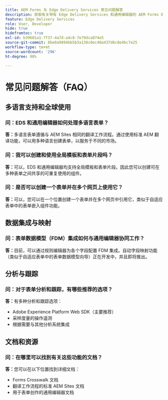```yaml
---
title: AEM Forms 与 Edge Delivery Services 常见问题解答
description: 获取有关带有 Edge Delivery Services 和通用编辑器的 AEM Forms 的常见问题的答案。了解多语言表单、全局模板、表单片段、分析和数据集成功能。
feature: Edge Delivery Services
role: User, Developer
hide: true
hidefromtoc: true
exl-id: b39601a1-7f37-4a7d-a4c8-7e79dca074e5
source-git-commit: 8be0a9894bb5b3a138c0ec40a437d6c8e4bc7e25
workflow-type: tm+mt
source-wordcount: '296'
ht-degree: 98%

---
```


# 常见问题解答（FAQ）


## 多语言支持和全球使用

### 问：EDS 和通用编辑器如何处理多语言表单？

**答：**&#x200B;多语言表单遵循与 AEM Sites 相同的翻译工作流程。通过使用标准 AEM 翻译功能，可以用多种语言创建表单，以服务于不同的市场。

### 问：我可以创建和使用全局模板和表单片段吗？

**答：**&#x200B;可以，EDS 和通用编辑器均支持全局模板和表单片段。因此您可以创建可在多种表单之间共享的可重复使用的组件。

### 问：是否可以创建一个表单并在多个网页上使用它？

**答：**&#x200B;可以，您可以在一个位置创建一个表单并在多个网页中引用它，类似于自适应表单中的表单嵌入组件功能。

## 数据集成与映射

### 问：表单数据模型（FDM）集成如何与通用编辑器协同工作？

**答：**&#x200B;目前，可以通过规则编辑器为各个字段配置 FDM 集成。自动字段映射功能（类似于自适应表单中的表单数据模型向导）正在开发中，并且即将推出。

## 分析与跟踪

### 问：对于表单分析和跟踪，有哪些推荐的选项？

**答：**&#x200B;有多种分析和跟踪选项：

- Adobe Experience Platform Web SDK（主要推荐）
- 采样度量的操作遥测
- 根据需要与其他分析系统集成

## 文档和资源

### 问：在哪里可以找到有关这些功能的文档？

**答：**&#x200B;您可以在以下位置找到详细文档：

- Forms Crosswalk 文档
- 翻译工作流程的标准 AEM Sites 文档
- 用于表单创作的通用编辑器文档
